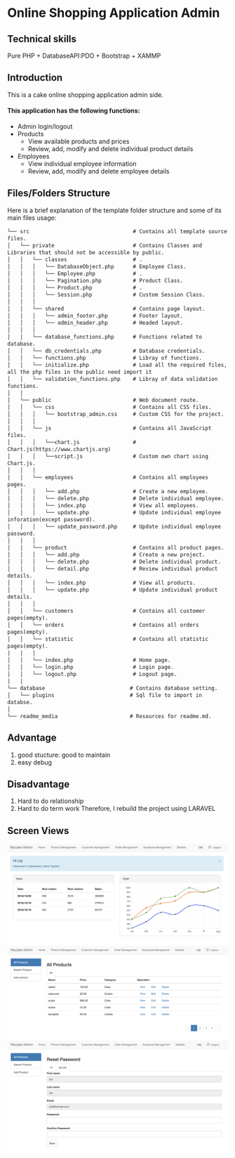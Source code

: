 # Online Shopping Application Admin

## Technical skills
Pure PHP + DatabaseAPI:PDO + Bootstrap + XAMMP
## Introduction
  This is a cake online shopping application admin side.
#### This application has the following functions:
 - Admin login/logout
 - Products
	- View available products and prices
	- Review, add, modify and delete individual product details
- Employees
	- View individual employee information
	- Review, add, modify and delete employee details
## Files/Folders Structure
Here is a brief explanation of the template folder structure and some of its main files usage:

```
└── src                                 # Contains all template source files.
│   └── private                         # Contains Classes and Libraries that should not be accessible by public.
│   │   └── classes                     # .
│   │   │   └── DatabaseObject.php      # Employee Class.
│   │   │   └── Employee.php            # .
│   │   │   └── Pagination.php          # Product Class.
│   │   │   └── Product.php             # .
│   │   │   └── Session.php             # Custom Session Class.
│   │   │
│   │   └── shared                      # Contains page layout.
│   │   │   └── admin_footer.php        # Footer layout.
│   │   │   └── admin_header.php        # Headed layout.
│   │   │
│   │   └── database_functions.php      # Functions related to database.
│   │   └── db_credentials.php          # Database credentials.
│   │   └── functions.php               # Libray of functions.
│   │   └── initialize.php              # Load all the required files, all the php files in the public need import it
│   │   └── validation_functions.php    # Libray of data validation functions.
│   │ 
│   └── public                          # Web document route.
│   │   └── css                         # Contains all CSS files.
│   │   │   └── bootstrap_admin.css     # Custom CSS for the project.
│   │   │   
│   │   └── js                          # Contains all JavaScript files.
│   │   │   └──chart.js                 # Chart.js(https://www.chartjs.org)
│   │   │   └──script.js                # Custom own chart using Chart.js.
│   │   │   
│   │   └── employees                   # Contains all employees pages.
│   │   │   └── add.php                 # Create a new employee.
│   │   │   └── delete.php              # Delete individual employee.
│   │   │   └── index.php               # View all employees.
│   │   │   └── update.php              # Update individual employee inforation(except password).
│   │   │   └── update_password.php     # Update individual employee password.
│   │   │   
│   │   └── product                     # Contains all product pages.
│   │   │   └── add.php                 # Create a new project.
│   │   │   └── delete.php              # Delete individual product.
│   │   │   └── detail.php              # Review individual product details.
│   │   │   └── index.php               # View all products.
│   │   │   └── update.php              # Update individual product details.
│   │   │   
│   │   └── customers                   # Contains all customer pages(empty).
│   │   └── orders                      # Contains all orders pages(empty).
│   │   └── statistic                   # Contains all statistic pages(empty).
|   |   |
│   │   └── index.php                   # Home page.
│   │   └── login.php                   # Login page.
│   │   └── logout.php                  # Logout page.
|   |
└── database                           # Contains database setting.
│   └── plugins                        # Sql file to import in databse.
│
└── readme_media                       # Resources for readme.md.
```


## Advantage
1. good stucture: good to maintain
2. easy debug

## Disadvantage
1. Hard to do relationship
2. Hard to do term work
Therefore, I rebuild the project using LARAVEL  

## Screen Views
![admin_home.png](readme_media/home.png)
![admin_home.png](readme_media/allproducts.png)
![admin_home.png](readme_media/resetpassword.png)

